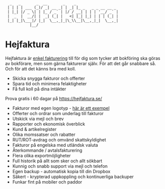 ```
  _   _       _  __       _    _                   
 | | | | ___ (_)/ _| __ _| | _| |_ _   _ _ __ __ _ 
 | |_| |/ _ \| | |_ / _` | |/ / __| | | | '__/ _` |
 |  _  |  __/| |  _| (_| |   <| |_| |_| | | | (_| |
 |_| |_|\___|/ |_|  \__,_|_|\_\\__|\__,_|_|  \__,_|
           |__/                                    
```

# Hejfaktura

Hejfaktura är [enkel fakturering](https://hejfaktura.se) till för dig som tycker att bokföring ska göras av bokförare, men som gärna fakturerar själv. För att det går snabbare så. Och för att det känns bra med koll.

- Skicka snygga fakturor och offerter
- Spara tid och minimera felaktigheter
- Få full koll på dina intäkter

Prova gratis i 60 dagar på https://hejfaktura.se/

- Fakturor med egen logotyp - [här är ett exempel](https://hejfaktura.se/static/sample.pdf)
- Offerter och ordrar som underlag till fakturor
- Utskick via mejl och brev
- Rapporter och ekonomisk överblick
- Kund & artikelregister
- Olika momssatser och rabatter
- RUT/ROT-avdrag och omvänd skattskyldighet
- Fakturor på engelska med utländsk valuta
- Återkommande / avtalsfakturering
- Flera olika exportmöjligheter
- Full historik på allt som sker och allt sökbart
- Kunnig och snabb support via mejl och telefon
- Egen backup - automatisk kopia till din Dropbox
- Säkert - krypterad uppkoppling och kontinuerliga backuper
- Funkar fint på mobiler och paddor